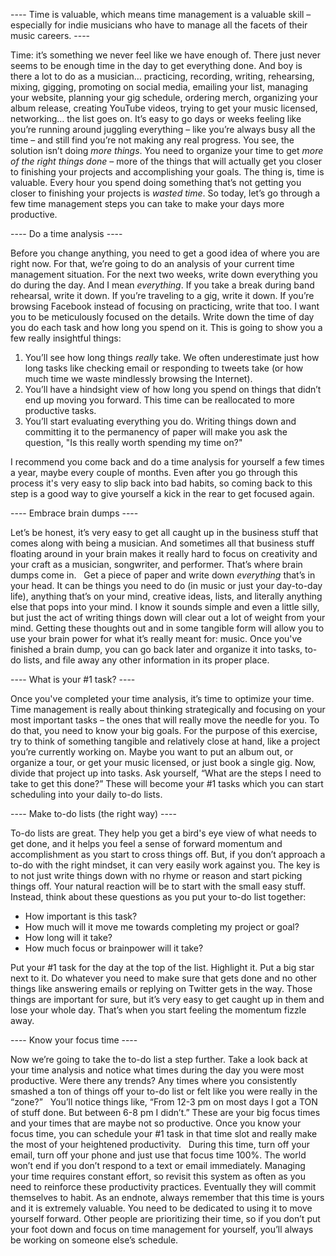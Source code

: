 ---- Time is valuable, which means time management is a valuable skill – especially for indie musicians who have to manage all the facets of their music careers. ----

Time: it’s something we never feel like we have enough of. There just never seems to be enough time in the day to get everything done.
And boy is there a lot to do as a musician… practicing, recording, writing, rehearsing, mixing, gigging, promoting on social media, emailing your list, managing your website, planning your gig schedule, ordering merch, organizing your album release, creating YouTube videos, trying to get your music licensed, networking… the list goes on.
It’s easy to go days or weeks feeling like you’re running around juggling everything – like you’re always busy all the time – and still find you’re not making any real progress.
You see, the solution isn’t doing _more things_. You need to organize your time to get _more of the right things done_ – more of the things that will actually get you closer to finishing your projects and accomplishing your goals.
The thing is, time is valuable. Every hour you spend doing something that’s not getting you closer to finishing your projects is _wasted time_.
So today, let’s go through a few time management steps you can take to make your days more productive.


---- Do a time analysis ----

Before you change anything, you need to get a good idea of where you are right now. For that, we’re going to do an analysis of your current time management situation.
For the next two weeks, write down everything you do during the day. And I mean _everything_. If you take a break during band rehearsal, write it down. If you’re traveling to a gig, write it down. If you’re browsing Facebook instead of focusing on practicing, write that too. I want you to be meticulously focused on the details.
Write down the time of day you do each task and how long you spend on it.
This is going to show you a few really insightful things:

  1) You’ll see how long things _really_ take. We often underestimate just how long tasks like checking email or responding to tweets take (or how much time we waste mindlessly browsing the Internet).
  2) You’ll have a hindsight view of how long you spend on things that didn’t end up moving you forward. This time can be reallocated to more productive tasks.
  3) You’ll start evaluating everything you do. Writing things down and committing it to the permanency of paper will make you ask the question, "Is this really worth spending my time on?"

I recommend you come back and do a time analysis for yourself a few times a year, maybe every couple of months. Even after you go through this process it's very easy to slip back into bad habits, so coming back to this step is a good way to give yourself a kick in the rear to get focused again.


---- Embrace brain dumps ----

Let’s be honest, it’s very easy to get all caught up in the business stuff that comes along with being a musician. And sometimes all that business stuff floating around in your brain makes it really hard to focus on creativity and your craft as a musician, songwriter, and performer.
That’s where brain dumps come in. 
  
Get a piece of paper and write down _everything_ that’s in your head. It can be things you need to do (in music or just your day-to-day life), anything that’s on your mind, creative ideas, lists, and literally anything else that pops into your mind.
I know it sounds simple and even a little silly, but just the act of writing things down will clear out a lot of weight from your mind.
Getting these thoughts out and in some tangible form will allow you to use your brain power for what it’s really meant for: music.
Once you've finished a brain dump, you can go back later and organize it into tasks, to-do lists, and file away any other information in its proper place.


---- What is your #1 task? ----

Once you've completed your time analysis, it’s time to optimize your time. Time management is really about thinking strategically and focusing on your most important tasks – the ones that will really move the needle for you. To do that, you need to know your big goals.
For the purpose of this exercise, try to think of something tangible and relatively close at hand, like a project you’re currently working on. Maybe you want to put an album out, or organize a tour, or get your music licensed, or just book a single gig.
Now, divide that project up into tasks. Ask yourself, “What are the steps I need to take to get this done?” These will become your #1 tasks which you can start scheduling into your daily to-do lists.


---- Make to-do lists (the right way) ----

To-do lists are great. They help you get a bird's eye view of what needs to get done, and it helps you feel a sense of forward momentum and accomplishment as you start to cross things off.
But, if you don’t approach a to-do with the right mindset, it can very easily work against you.
The key is to not just write things down with no rhyme or reason and start picking things off. Your natural reaction will be to start with the small easy stuff.
Instead, think about these questions as you put your to-do list together:

 * How important is this task?
 * How much will it move me towards completing my project or goal?
 * How long will it take?
 * How much focus or brainpower will it take?

Put your #1 task for the day at the top of the list. Highlight it. Put a big star next to it. Do whatever you need to make sure that gets done and no other things like answering emails or replying on Twitter gets in the way. Those things are important for sure, but it’s very easy to get caught up in them and lose your whole day. That’s when you start feeling the momentum fizzle away.


---- Know your focus time ----

Now we’re going to take the to-do list a step further.
Take a look back at your time analysis and notice what times during the day you were most productive. Were there any trends? Any times where you consistently smashed a ton of things off your to-do list or felt like you were really in the “zone?” 
  
You’ll notice things like, “From 12-3 pm on most days I got a TON of stuff done. But between 6-8 pm I didn’t.” These are your big focus times and your times that are maybe not so productive.
Once you know your focus time, you can schedule your #1 task in that time slot and really make the most of your heightened productivity. 
  
During this time, turn off your email, turn off your phone and just use that focus time 100%. The world won’t end if you don’t respond to a text or email immediately.
Managing your time requires constant effort, so revisit this system as often as you need to reinforce these productivity practices. Eventually they will commit themselves to habit.
As an endnote, always remember that this time is yours and it is extremely valuable. You need to be dedicated to using it to move yourself forward. Other people are prioritizing their time, so if you don’t put your foot down and focus on time management for yourself, you’ll always be working on someone else’s schedule.
